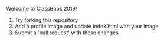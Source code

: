 Welcome to ClassBook 2019! 

1. Try forking this repository
2. Add a profile image and update index.html with your image
3. Submit a 'pull request' with these changes
